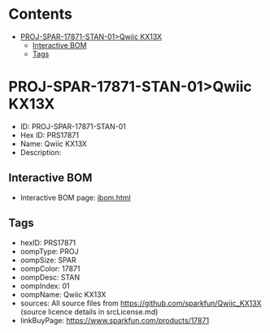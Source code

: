 



Contents
========

* [PROJ-SPAR-17871-STAN-01>Qwiic KX13X](#proj-spar-17871-stan-01qwiic-kx13x)
	* [Interactive BOM](#interactive-bom)
	* [Tags](#tags)

# PROJ-SPAR-17871-STAN-01>Qwiic KX13X

- ID: PROJ-SPAR-17871-STAN-01
- Hex ID: PRS17871
- Name: Qwiic KX13X
- Description: 

## Interactive BOM

- Interactive BOM page: [ibom.html](kicad/bom/ibom.html)

## Tags

- hexID: PRS17871
- oompType: PROJ
- oompSize: SPAR
- oompColor: 17871
- oompDesc: STAN
- oompIndex: 01
- oompName: Qwiic KX13X
- sources: All source files from https://github.com/sparkfun/Qwiic_KX13X (source licence details in srcLicense.md)
- linkBuyPage: https://www.sparkfun.com/products/17871
